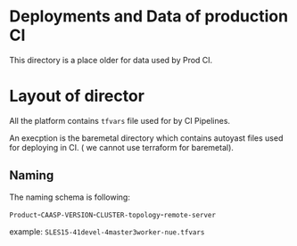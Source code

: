 # Deployments and Data of production CI

This directory is a place older for data used by Prod CI.

# Layout of director

All the platform contains `tfvars` file used for by CI Pipelines.

An execption is the baremetal directory which contains autoyast files used for deploying in CI.
( we cannot use terraform for baremetal).

## Naming

The naming schema is following:

`Product`-`CAASP-VERSION`-`CLUSTER-topology`-`remote-server`

example:
`SLES15-41devel-4master3worker-nue.tfvars`
